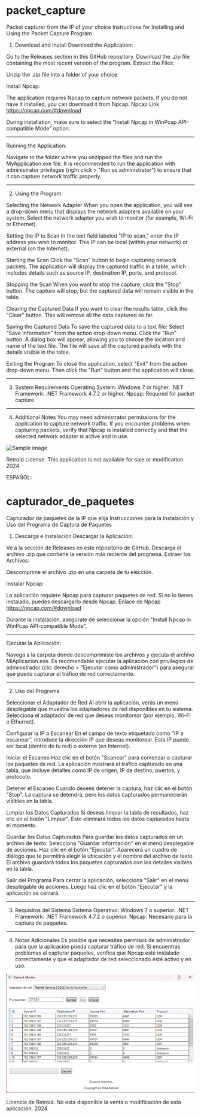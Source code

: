 # packet_capture
Packet capturer from the IP of your choice
Instructions for Installing and Using the Packet Capture Program
1. Download and Install
Download the Application:

Go to the Releases section in this GitHub repository.
Download the .zip file containing the most recent version of the program.
Extract the Files:

Unzip the .zip file into a folder of your choice.

Install Npcap:

The application requires Npcap to capture network packets.
If you do not have it installed, you can download it from Npcap.
Npcap Link https://npcap.com/#download

During installation, make sure to select the "Install Npcap in WinPcap API-compatible Mode" option.

----------------------------------------------------------------------------------------------------------------------------------------------------------------------------------------------------------------------------------

Running the Application:

Navigate to the folder where you unzipped the files and run the MyApplication.exe file.
It is recommended to run the application with administrator privileges (right click > "Run as administrator") to ensure that it can capture network traffic properly.

----------------------------------------------------------------------------------------------------------------------------------------------------------------------------------------------------------------------------------

2. Using the Program

Selecting the Network Adapter
When you open the application, you will see a drop-down menu that displays the network adapters available on your system.
Select the network adapter you wish to monitor (for example, Wi-Fi or Ethernet).

Setting the IP to Scan
In the text field labeled "IP to scan," enter the IP address you wish to monitor.
This IP can be local (within your network) or external (on the Internet).

Starting the Scan
Click the "Scan" button to begin capturing network packets.
The application will display the captured traffic in a table, which includes details such as source IP, destination IP, ports, and protocol.

Stopping the Scan
When you want to stop the capture, click the "Stop" button.
The capture will stop, but the captured data will remain visible in the table.

Clearing the Captured Data
If you want to clear the results table, click the "Clear" button.
This will remove all the data captured so far.

Saving the Captured Data
To save the captured data to a text file:
Select "Save Information" from the action drop-down menu.
Click the "Run" button.
A dialog box will appear, allowing you to choose the location and name of the text file.
The file will save all the captured packets with the details visible in the table.

Exiting the Program
To close the application, select "Exit" from the action drop-down menu.
Then click the "Run" button and the application will close.

----------------------------------------------------------------------------------------------------------------------------------------------------------------------------------------------------------------------------------

3. System Requirements
Operating System: Windows 7 or higher.
.NET Framework: .NET Framework 4.7.2 or higher.
Npcap: Required for packet capture.

----------------------------------------------------------------------------------------------------------------------------------------------------------------------------------------------------------------------------------

4. Additional Notes
You may need administrator permissions for the application to capture network traffic.
If you encounter problems when capturing packets, verify that Npcap is installed correctly and that the selected network adapter is active and in use.

![Sample image](https://github.com/retroid0/packet_capturer/blob/main/capturer.png)

Retroid License. This application is not available for sale or modification. 2024

ESPAÑOL:
# capturador_de_paquetes
Capturador de paquetes de la IP que elija
Instrucciones para la Instalación y Uso del Programa de Captura de Paquetes
1. Descarga e Instalación
Descargar la Aplicación:

Ve a la sección de Releases en este repositorio de GitHub.
Descarga el archivo .zip que contiene la versión más reciente del programa.
Extraer los Archivos:

Descomprime el archivo .zip en una carpeta de tu elección.

Instalar Npcap:

La aplicación requiere Npcap para capturar paquetes de red.
Si no lo tienes instalado, puedes descargarlo desde Npcap.
Enlace de Npcap https://npcap.com/#download

Durante la instalación, asegúrate de seleccionar la opción "Install Npcap in WinPcap API-compatible Mode".

----------------------------------------------------------------------------------------------------------------------------------------------------------------------------------------------------------------------------------

Ejecutar la Aplicación:

Navega a la carpeta donde descomprimiste los archivos y ejecuta el archivo MiAplicacion.exe.
Es recomendable ejecutar la aplicación con privilegios de administrador (clic derecho > "Ejecutar como administrador") para asegurar que pueda capturar el tráfico de red correctamente.

----------------------------------------------------------------------------------------------------------------------------------------------------------------------------------------------------------------------------------

2. Uso del Programa

Seleccionar el Adaptador de Red
Al abrir la aplicación, verás un menú desplegable que muestra los adaptadores de red disponibles en tu sistema.
Selecciona el adaptador de red que deseas monitorear (por ejemplo, Wi-Fi o Ethernet).

Configurar la IP a Escanear
En el campo de texto etiquetado como "IP a escanear", introduce la dirección IP que deseas monitorear.
Esta IP puede ser local (dentro de tu red) o externa (en Internet).

Iniciar el Escaneo
Haz clic en el botón "Scanear" para comenzar a capturar los paquetes de red.
La aplicación mostrará el tráfico capturado en una tabla, que incluye detalles como IP de origen, IP de destino, puertos, y protocolo.

Detener el Escaneo
Cuando desees detener la captura, haz clic en el botón "Stop".
La captura se detendrá, pero los datos capturados permanecerán visibles en la tabla.

Limpiar los Datos Capturados
Si deseas limpiar la tabla de resultados, haz clic en el botón "Limpiar".
Esto eliminará todos los datos capturados hasta el momento.

Guardar los Datos Capturados
Para guardar los datos capturados en un archivo de texto:
Selecciona "Guardar Información" en el menú desplegable de acciones.
Haz clic en el botón "Ejecutar".
Aparecerá un cuadro de diálogo que te permitirá elegir la ubicación y el nombre del archivo de texto.
El archivo guardará todos los paquetes capturados con los detalles visibles en la tabla.

Salir del Programa
Para cerrar la aplicación, selecciona "Salir" en el menú desplegable de acciones.
Luego haz clic en el botón "Ejecutar" y la aplicación se cerrará.

----------------------------------------------------------------------------------------------------------------------------------------------------------------------------------------------------------------------------------

3. Requisitos del Sistema
Sistema Operativo: Windows 7 o superior.
.NET Framework: .NET Framework 4.7.2 o superior.
Npcap: Necesario para la captura de paquetes.

----------------------------------------------------------------------------------------------------------------------------------------------------------------------------------------------------------------------------------

4. Notas Adicionales
Es posible que necesites permisos de administrador para que la aplicación pueda capturar tráfico de red.
Si encuentras problemas al capturar paquetes, verifica que Npcap esté instalado correctamente y que el adaptador de red seleccionado esté activo y en uso.

![Imagen ejemplo](https://github.com/retroid0/capturador_de_paquetes/blob/main/capturador.png)


Licencia de Retroid. No esta disponible la venta o modificación de esta aplicación. 2024
